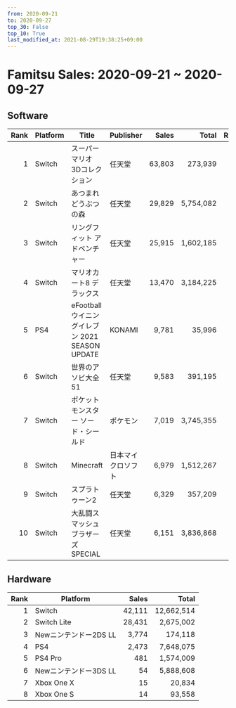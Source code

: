 ```yaml
---
from: 2020-09-21
to: 2020-09-27
top_30: False
top_10: True
last_modified_at: 2021-08-29T19:38:25+09:00
---
```

# Famitsu Sales: 2020-09-21 ~ 2020-09-27
## Software
| Rank | Platform | Title | Publisher | Sales | Total | Rate | New |
| -: | -- | -- | -- | -: | -: | -: | -- |
| 1 | Switch | スーパーマリオ 3Dコレクション | 任天堂 | 63,803 | 273,939 |  |  |
| 2 | Switch | あつまれ どうぶつの森 | 任天堂 | 29,829 | 5,754,082 |  |  |
| 3 | Switch | リングフィット アドベンチャー | 任天堂 | 25,915 | 1,602,185 |  |  |
| 4 | Switch | マリオカート8 デラックス | 任天堂 | 13,470 | 3,184,225 |  |  |
| 5 | PS4 | eFootball ウイニングイレブン 2021 SEASON UPDATE | KONAMI | 9,781 | 35,996 |  |  |
| 6 | Switch | 世界のアソビ大全51 | 任天堂 | 9,583 | 391,195 |  |  |
| 7 | Switch | ポケットモンスター ソード・シールド | ポケモン | 7,019 | 3,745,355 |  |  |
| 8 | Switch | Minecraft | 日本マイクロソフト | 6,979 | 1,512,267 |  |  |
| 9 | Switch | スプラトゥーン2 | 任天堂 | 6,329 | 357,209 |  |  |
| 10 | Switch | 大乱闘スマッシュブラザーズ SPECIAL | 任天堂 | 6,151 | 3,836,868 |  |  |

## Hardware
| Rank | Platform | Sales | Total |
| -: | -- | -: | -: |
| 1 | Switch | 42,111 | 12,662,514 |
| 2 | Switch Lite | 28,431 | 2,675,002 |
| 3 | Newニンテンドー2DS LL | 3,774 | 174,118 |
| 4 | PS4 | 2,473 | 7,648,075 |
| 5 | PS4 Pro | 481 | 1,574,009 |
| 6 | Newニンテンドー3DS LL | 54 | 5,888,608 |
| 7 | Xbox One X | 15 | 20,834 |
| 8 | Xbox One S | 14 | 93,558 |